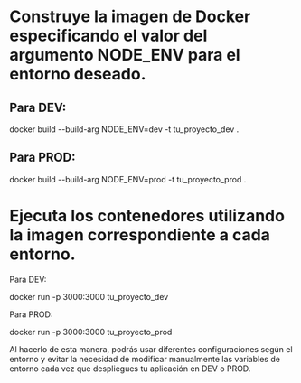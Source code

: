 # Construye la imagen de Docker especificando el valor del argumento NODE_ENV para el entorno deseado.

## Para DEV:


  docker build --build-arg NODE_ENV=dev -t tu_proyecto_dev .

## Para PROD:

  docker build --build-arg NODE_ENV=prod -t tu_proyecto_prod .

# Ejecuta los contenedores utilizando la imagen correspondiente a cada entorno.

Para DEV:

  docker run -p 3000:3000 tu_proyecto_dev

Para PROD:

  docker run -p 3000:3000 tu_proyecto_prod

Al hacerlo de esta manera, podrás usar diferentes configuraciones según el entorno y evitar la necesidad de modificar manualmente las variables de entorno cada vez que despliegues tu aplicación en DEV o PROD.